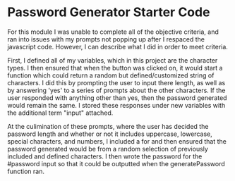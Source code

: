 # Password Generator Starter Code
For this module I was unable to complete all of the objective criteria, and ran into issues with my prompts not popping up after I respaced the javascript code. However, I can describe what I did in order to meet criteria. 

First, I defined all of my variables, which in this project are the character types. I then ensured that when the button was clicked on, it would start a function which could return a random but defined/customized string of characters. I did this by prompting the user to input there length, as well as by answering 'yes' to a series of prompts about the other characters. If the user responded with anything other than yes, then the password generated would remain the same. I stored these responses under new variables with the additional term "input" attached. 

At the culimination of these prompts, where the user has decided the password length and whether or not it includes uppercase, lowercase, special characters, and numbers, I included a for and then ensured that the password generated would be from a random selection of previously included and defined characters. I then wrote the password for the #password input so that it could be outputted when the generatePassword function ran.

